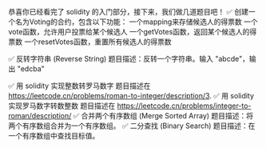 恭喜你已经看完了 solidity 的入门部分，接下来，我们做几道题目吧！
✅ 创建一个名为Voting的合约，包含以下功能：
一个mapping来存储候选人的得票数
一个vote函数，允许用户投票给某个候选人
一个getVotes函数，返回某个候选人的得票数
一个resetVotes函数，重置所有候选人的得票数
 
✅ 反转字符串 (Reverse String)
题目描述：反转一个字符串。输入 "abcde"，输出 "edcba"
 
✅  用 solidity 实现整数转罗马数字
题目描述在 https://leetcode.cn/problems/roman-to-integer/description/3.
✅  用 solidity 实现罗马数字转数整数
题目描述在 https://leetcode.cn/problems/integer-to-roman/description/
✅  合并两个有序数组 (Merge Sorted Array)
题目描述：将两个有序数组合并为一个有序数组。
✅  二分查找 (Binary Search)
题目描述：在一个有序数组中查找目标值。